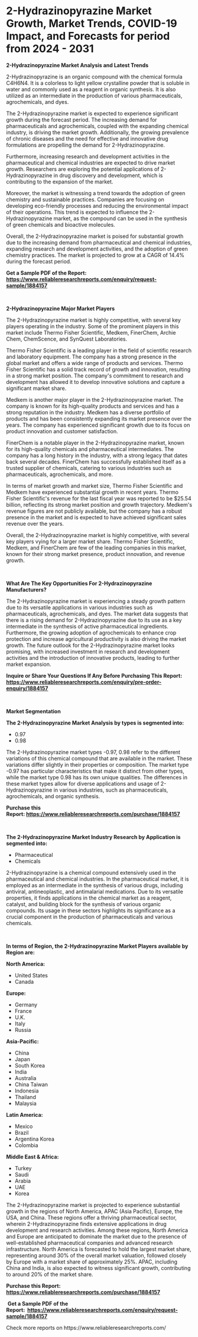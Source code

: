 <p><h1>2-Hydrazinopyrazine Market Growth, Market Trends, COVID-19 Impact, and Forecasts for period from 2024 - 2031</h1></p><p><strong>2-Hydrazinopyrazine Market Analysis and Latest Trends</strong></p>
<p><p>2-Hydrazinopyrazine is an organic compound with the chemical formula C4H6N4. It is a colorless to light yellow crystalline powder that is soluble in water and commonly used as a reagent in organic synthesis. It is also utilized as an intermediate in the production of various pharmaceuticals, agrochemicals, and dyes.</p><p>The 2-Hydrazinopyrazine market is expected to experience significant growth during the forecast period. The increasing demand for pharmaceuticals and agrochemicals, coupled with the expanding chemical industry, is driving the market growth. Additionally, the growing prevalence of chronic diseases and the need for effective and innovative drug formulations are propelling the demand for 2-Hydrazinopyrazine.</p><p>Furthermore, increasing research and development activities in the pharmaceutical and chemical industries are expected to drive market growth. Researchers are exploring the potential applications of 2-Hydrazinopyrazine in drug discovery and development, which is contributing to the expansion of the market.</p><p>Moreover, the market is witnessing a trend towards the adoption of green chemistry and sustainable practices. Companies are focusing on developing eco-friendly processes and reducing the environmental impact of their operations. This trend is expected to influence the 2-Hydrazinopyrazine market, as the compound can be used in the synthesis of green chemicals and bioactive molecules.</p><p>Overall, the 2-Hydrazinopyrazine market is poised for substantial growth due to the increasing demand from pharmaceutical and chemical industries, expanding research and development activities, and the adoption of green chemistry practices. The market is projected to grow at a CAGR of 14.4% during the forecast period.</p></p>
<p><strong>Get a Sample PDF of the Report:&nbsp; <a href="https://www.reliableresearchreports.com/enquiry/request-sample/1884157">https://www.reliableresearchreports.com/enquiry/request-sample/1884157</a></strong></p>
<p>&nbsp;</p>
<p><strong>2-Hydrazinopyrazine Major Market Players</strong></p>
<p><p>The 2-Hydrazinopyrazine market is highly competitive, with several key players operating in the industry. Some of the prominent players in this market include Thermo Fisher Scientific, Medkem, FinerChem, Archie Chem, ChemScence, and SynQuest Laboratories. </p><p>Thermo Fisher Scientific is a leading player in the field of scientific research and laboratory equipment. The company has a strong presence in the global market and offers a wide range of products and services. Thermo Fisher Scientific has a solid track record of growth and innovation, resulting in a strong market position. The company's commitment to research and development has allowed it to develop innovative solutions and capture a significant market share.</p><p>Medkem is another major player in the 2-Hydrazinopyrazine market. The company is known for its high-quality products and services and has a strong reputation in the industry. Medkem has a diverse portfolio of products and has been consistently expanding its market presence over the years. The company has experienced significant growth due to its focus on product innovation and customer satisfaction.</p><p>FinerChem is a notable player in the 2-Hydrazinopyrazine market, known for its high-quality chemicals and pharmaceutical intermediates. The company has a long history in the industry, with a strong legacy that dates back several decades. FinerChem has successfully established itself as a trusted supplier of chemicals, catering to various industries such as pharmaceuticals, agrochemicals, and more.</p><p>In terms of market growth and market size, Thermo Fisher Scientific and Medkem have experienced substantial growth in recent years. Thermo Fisher Scientific's revenue for the last fiscal year was reported to be $25.54 billion, reflecting its strong market position and growth trajectory. Medkem's revenue figures are not publicly available, but the company has a robust presence in the market and is expected to have achieved significant sales revenue over the years.</p><p>Overall, the 2-Hydrazinopyrazine market is highly competitive, with several key players vying for a larger market share. Thermo Fisher Scientific, Medkem, and FinerChem are few of the leading companies in this market, known for their strong market presence, product innovation, and revenue growth.</p></p>
<p>&nbsp;</p>
<p><strong>What Are The Key Opportunities For 2-Hydrazinopyrazine Manufacturers?</strong></p>
<p><p>The 2-Hydrazinopyrazine market is experiencing a steady growth pattern due to its versatile applications in various industries such as pharmaceuticals, agrochemicals, and dyes. The market data suggests that there is a rising demand for 2-Hydrazinopyrazine due to its use as a key intermediate in the synthesis of active pharmaceutical ingredients. Furthermore, the growing adoption of agrochemicals to enhance crop protection and increase agricultural productivity is also driving the market growth. The future outlook for the 2-Hydrazinopyrazine market looks promising, with increased investment in research and development activities and the introduction of innovative products, leading to further market expansion.</p></p>
<p><strong>Inquire or Share Your Questions If Any Before Purchasing This Report: <a href="https://www.reliableresearchreports.com/enquiry/pre-order-enquiry/1884157">https://www.reliableresearchreports.com/enquiry/pre-order-enquiry/1884157</a></strong></p>
<p>&nbsp;</p>
<p><strong>Market Segmentation</strong></p>
<p><strong>The 2-Hydrazinopyrazine Market Analysis by types is segmented into:</strong></p>
<p><ul><li>0.97</li><li>0.98</li></ul></p>
<p><p>The 2-Hydrazinopyrazine market types -0.97, 0.98 refer to the different variations of this chemical compound that are available in the market. These variations differ slightly in their properties or composition. The market type -0.97 has particular characteristics that make it distinct from other types, while the market type 0.98 has its own unique qualities. The differences in these market types allow for diverse applications and usage of 2-Hydrazinopyrazine in various industries, such as pharmaceuticals, agrochemicals, and organic synthesis.</p></p>
<p><strong>Purchase this Report:&nbsp;<a href="https://www.reliableresearchreports.com/purchase/1884157">https://www.reliableresearchreports.com/purchase/1884157</a></strong></p>
<p>&nbsp;</p>
<p><strong>The 2-Hydrazinopyrazine Market Industry Research by Application is segmented into:</strong></p>
<p><ul><li>Pharmaceutical</li><li>Chemicals</li></ul></p>
<p><p>2-Hydrazinopyrazine is a chemical compound extensively used in the pharmaceutical and chemical industries. In the pharmaceutical market, it is employed as an intermediate in the synthesis of various drugs, including antiviral, antineoplastic, and antimalarial medications. Due to its versatile properties, it finds applications in the chemical market as a reagent, catalyst, and building block for the synthesis of various organic compounds. Its usage in these sectors highlights its significance as a crucial component in the production of pharmaceuticals and various chemicals.</p></p>
<p>&nbsp;</p>
<p><strong>In terms of Region, the 2-Hydrazinopyrazine Market Players available by Region are:</strong></p>
<p>
    <p> <strong> North America: </strong>
        <ul>
            <li>United States</li>
            <li>Canada</li>
        </ul>
        </p> 
    <p> <strong> Europe: </strong>
        <ul>
            <li>Germany</li>
            <li>France</li>
            <li>U.K.</li>
            <li>Italy</li>
            <li>Russia</li>
        </ul>
        </p> 
    <p> <strong> Asia-Pacific: </strong>
        <ul>
            <li>China</li>
            <li>Japan</li>
            <li>South Korea</li>
            <li>India</li>
            <li>Australia</li>
            <li>China Taiwan</li>
            <li>Indonesia</li>
            <li>Thailand</li>
            <li>Malaysia</li>
        </ul>
        </p> 
    <p> <strong> Latin America: </strong>
        <ul>
            <li>Mexico</li>
            <li>Brazil</li>
            <li>Argentina Korea</li>
            <li>Colombia</li>
        </ul>
        </p> 
    <p> <strong> Middle East & Africa: </strong>
        <ul>
            <li>Turkey</li>
            <li>Saudi</li>
            <li>Arabia</li>
            <li>UAE</li>
            <li>Korea</li>
        </ul>
    </p>
    </p>
<p><p>The 2-Hydrazinopyrazine market is projected to experience substantial growth in the regions of North America, APAC (Asia Pacific), Europe, the USA, and China. These regions offer a thriving pharmaceutical sector, wherein 2-Hydrazinopyrazine finds extensive applications in drug development and research activities. Among these regions, North America and Europe are anticipated to dominate the market due to the presence of well-established pharmaceutical companies and advanced research infrastructure. North America is forecasted to hold the largest market share, representing around 30% of the overall market valuation, followed closely by Europe with a market share of approximately 25%. APAC, including China and India, is also expected to witness significant growth, contributing to around 20% of the market share.</p></p>
<p><strong>Purchase this Report: <a href="https://www.reliableresearchreports.com/purchase/1884157">https://www.reliableresearchreports.com/purchase/1884157</a></strong></p>
<p>&nbsp;<strong>Get a Sample PDF of the Report:&nbsp;&nbsp;<a href="https://www.reliableresearchreports.com/enquiry/request-sample/1884157">https://www.reliableresearchreports.com/enquiry/request-sample/1884157</a></strong></p>
<p><strong></strong></p>
<p>Check more reports on https://www.reliableresearchreports.com/</p>